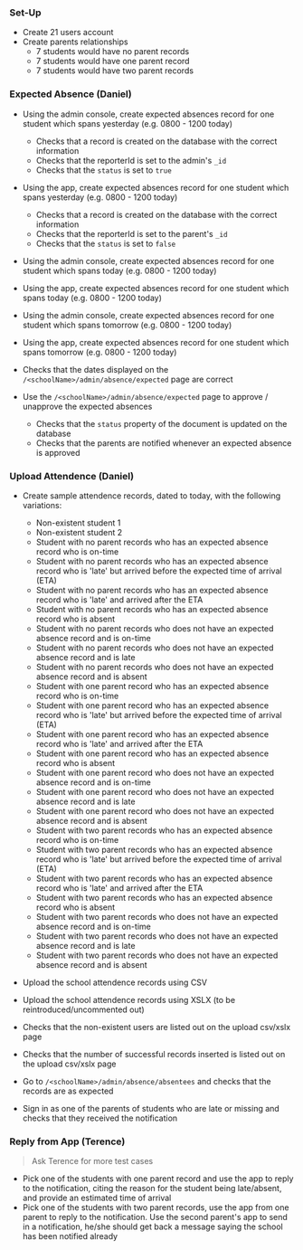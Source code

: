 ### Set-Up

* Create 21 users account
* Create parents relationships
    * 7 students would have no parent records
    * 7 students would have one parent record
    * 7 students would have two parent records

### Expected Absence (Daniel)

* Using the admin console, create expected absences record for one student which spans yesterday (e.g. 0800 - 1200 today)
    * Checks that a record is created on the database with the correct information
    * Checks that the reporterId is set to the admin's `_id`
    * Checks that the `status` is set to `true`
* Using the app, create expected absences record for one student which spans yesterday (e.g. 0800 - 1200 today)
    * Checks that a record is created on the database with the correct information
    * Checks that the reporterId is set to the parent's `_id`
    * Checks that the `status` is set to `false`
* Using the admin console, create expected absences record for one student which spans today (e.g. 0800 - 1200 today)
* Using the app, create expected absences record for one student which spans today (e.g. 0800 - 1200 today)
* Using the admin console, create expected absences record for one student which spans tomorrow (e.g. 0800 - 1200 today)
* Using the app, create expected absences record for one student which spans tomorrow (e.g. 0800 - 1200 today)

* Checks that the dates displayed on the `/<schoolName>/admin/absence/expected` page are correct

* Use the `/<schoolName>/admin/absence/expected` page to approve / unapprove the expected absences
    * Checks that the `status` property of the document is updated on the database
    * Checks that the parents are notified whenever an expected absence is approved

### Upload Attendence (Daniel)

* Create sample attendence records, dated to today, with the following variations:

    * Non-existent student 1
    * Non-existent student 2
    * Student with no parent records who has an expected absence record who is on-time
    * Student with no parent records who has an expected absence record who is 'late' but arrived before the expected time of arrival (ETA)
    * Student with no parent records who has an expected absence record who is 'late' and arrived after the ETA
    * Student with no parent records who has an expected absence record who is absent
    * Student with no parent records who does not have an expected absence record and is on-time
    * Student with no parent records who does not have an expected absence record and is late
    * Student with no parent records who does not have an expected absence record and is absent 
    * Student with one parent record who has an expected absence record who is on-time
    * Student with one parent record who has an expected absence record who is 'late' but arrived before the expected time of arrival (ETA)
    * Student with one parent record who has an expected absence record who is 'late' and arrived after the ETA
    * Student with one parent record who has an expected absence record who is absent
    * Student with one parent record who does not have an expected absence record and is on-time
    * Student with one parent record who does not have an expected absence record and is late
    * Student with one parent record who does not have an expected absence record and is absent 
    * Student with two parent records who has an expected absence record who is on-time
    * Student with two parent records who has an expected absence record who is 'late' but arrived before the expected time of arrival (ETA)
    * Student with two parent records who has an expected absence record who is 'late' and arrived after the ETA
    * Student with two parent records who has an expected absence record who is absent
    * Student with two parent records who does not have an expected absence record and is on-time
    * Student with two parent records who does not have an expected absence record and is late
    * Student with two parent records who does not have an expected absence record and is absent
    
* Upload the school attendence records using CSV
* Upload the school attendence records using XSLX (to be reintroduced/uncommented out)

* Checks that the non-existent users are listed out on the upload csv/xslx page
* Checks that the number of successful records inserted is listed out on the upload csv/xslx page

* Go to `/<schoolName>/admin/absence/absentees` and checks that the records are as expected
* Sign in as one of the parents of students who are late or missing and checks that they received the notification

### Reply from App (Terence)

> Ask Terence for more test cases

* Pick one of the students with one parent record and use the app to reply to the notification, citing the reason for the student being late/absent, and provide an estimated time of arrival
* Pick one of the students with two parent records, use the app from one parent to reply to the notification. Use the second parent's app to send in a notification, he/she should get back a message saying the school has been notified already